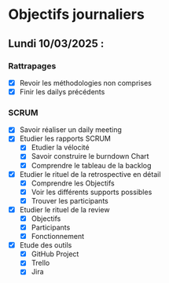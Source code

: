 # Objectifs journaliers

## Lundi 10/03/2025 :

### Rattrapages

- [X] Revoir les méthodologies non comprises
- [X] Finir les dailys précédents

### SCRUM

- [X] Savoir réaliser un daily meeting
- [X] Etudier les rapports SCRUM
  - [X] Etudier la vélocité
  - [X] Savoir construire le burndown Chart
  - [X] Comprendre le tableau de la backlog
- [X] Etudier le rituel de la retrospective en détail
  - [X] Comprendre les Objectifs
  - [X] Voir les différents supports possibles
  - [X] Trouver les participants
- [X] Etudier le rituel de la review
  - [X] Objectifs
  - [X] Participants
  - [X] Fonctionnement
- [X] Etude des outils
  - [X] GitHub Project
  - [X] Trello
  - [X] Jira